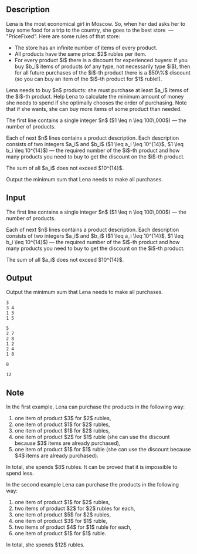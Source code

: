 ## Description

<div><p>Lena is the most economical girl in Moscow. So, when her dad asks her to buy some food for a trip to the country, she goes to the best store &nbsp;— "PriceFixed". Here are some rules of that store:</p><ul> <li> The store has an infinite number of items of every product. </li><li> All products have the same price: $2$ rubles per item. </li><li> For every product $i$ there is a discount for experienced buyers: if you buy $b_i$ items of products (<span class="tex-font-style-bf">of any type</span>, not necessarily type $i$), then for all future purchases of the $i$-th product there is a $50\%$ discount (so you can buy an item of the $i$-th product for $1$ ruble!). </li></ul><p>Lena needs to buy $n$ products: she must purchase at least $a_i$ items of the $i$-th product. Help Lena to calculate the minimum amount of money she needs to spend if she optimally chooses the order of purchasing. Note that if she wants, she can buy more items of some product than needed.</p></div><div class="input-specification"><p>The first line contains a single integer $n$ ($1 \leq n \leq 100\,000$)&nbsp;— the number of products.</p><p>Each of next $n$ lines contains a product description. Each description consists of two integers $a_i$ and $b_i$ ($1 \leq a_i \leq 10^{14}$, $1 \leq b_i \leq 10^{14}$)&nbsp;— the required number of the $i$-th product and how many products you need to buy to get the discount on the $i$-th product. </p><p>The sum of all $a_i$ does not exceed $10^{14}$.</p></div><div class="output-specification"><p>Output the minimum sum that Lena needs to make all purchases. </p></div>

## Input

<p>The first line contains a single integer $n$ ($1 \leq n \leq 100\,000$)&nbsp;— the number of products.</p><p>Each of next $n$ lines contains a product description. Each description consists of two integers $a_i$ and $b_i$ ($1 \leq a_i \leq 10^{14}$, $1 \leq b_i \leq 10^{14}$)&nbsp;— the required number of the $i$-th product and how many products you need to buy to get the discount on the $i$-th product. </p><p>The sum of all $a_i$ does not exceed $10^{14}$.</p>

## Output

<p>Output the minimum sum that Lena needs to make all purchases. </p>





```input1
3
3 4
1 3
1 5
```




```input2
5
2 7
2 8
1 2
2 4
1 8
```




```output1
8
```




```output2
12
```



## Note

<p>In the first example, Lena can purchase the products in the following way:</p><ol> <li> one item of product $3$ for $2$ rubles, </li><li> one item of product $1$ for $2$ rubles, </li><li> one item of product $1$ for $2$ rubles, </li><li> one item of product $2$ for $1$ ruble (she can use the discount because $3$ items are already purchased), </li><li> one item of product $1$ for $1$ ruble (she can use the discount because $4$ items are already purchased). </li></ol><p>In total, she spends $8$ rubles. It can be proved that it is impossible to spend less.</p><p>In the second example Lena can purchase the products in the following way:</p><ol> <li> one item of product $1$ for $2$ rubles, </li><li> two items of product $2$ for $2$ rubles for each, </li><li> one item of product $5$ for $2$ rubles, </li><li> one item of product $3$ for $1$ ruble, </li><li> two items of product $4$ for $1$ ruble for each, </li><li> one item of product $1$ for $1$ ruble. </li></ol><p>In total, she spends $12$ rubles.</p>
